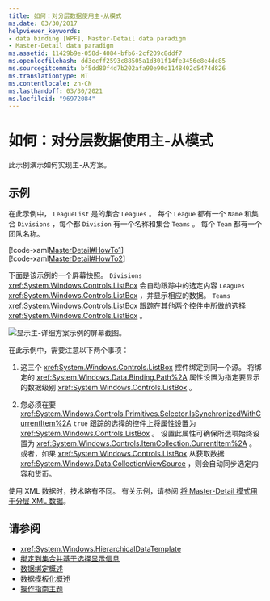 ```yaml
---
title: 如何：对分层数据使用主-从模式
ms.date: 03/30/2017
helpviewer_keywords:
- data binding [WPF], Master-Detail data paradigm
- Master-Detail data paradigm
ms.assetid: 11429b9e-058d-4084-bfb6-2cf209c8ddf7
ms.openlocfilehash: dd3ecff2593c88505a1d301f14fe3456e8e4dc85
ms.sourcegitcommit: bf5dd80f4d7b202afa90e90d1148402c5474d826
ms.translationtype: MT
ms.contentlocale: zh-CN
ms.lasthandoff: 03/30/2021
ms.locfileid: "96972084"
---
```

# <a name="how-to-use-the-master-detail-pattern-with-hierarchical-data"></a>如何：对分层数据使用主-从模式
此示例演示如何实现主-从方案。  
  
## <a name="example"></a>示例  
 在此示例中， `LeagueList` 是的集合 `Leagues` 。 每个 `League` 都有一个 `Name` 和集合 `Divisions` ，每个都 `Division` 有一个名称和集合 `Teams` 。 每个 `Team` 都有一个团队名称。  
  
 [!code-xaml[MasterDetail#HowTo1](~/samples/snippets/visualbasic/VS_Snippets_Wpf/MasterDetail/VisualBasic/Page1.xaml#howto1)]  
[!code-xaml[MasterDetail#HowTo2](~/samples/snippets/visualbasic/VS_Snippets_Wpf/MasterDetail/VisualBasic/Page1.xaml#howto2)]  
  
 下面是该示例的一个屏幕快照。 `Divisions` <xref:System.Windows.Controls.ListBox> 会自动跟踪中的选定内容 `Leagues` <xref:System.Windows.Controls.ListBox> ，并显示相应的数据。 `Teams` <xref:System.Windows.Controls.ListBox> 跟踪在其他两个控件中所做的选择 <xref:System.Windows.Controls.ListBox> 。  
  
 ![显示主&#45;详细方案示例的屏幕截图。](./media/how-to-use-the-master-detail-pattern-with-hierarchical-data/databinding-master-detail-scenario.png)  
  
 在此示例中，需要注意以下两个事项：  
  
1. 这三个 <xref:System.Windows.Controls.ListBox> 控件绑定到同一个源。 将绑定的 <xref:System.Windows.Data.Binding.Path%2A> 属性设置为指定要显示的数据级别 <xref:System.Windows.Controls.ListBox> 。  
  
2. 您必须在要 <xref:System.Windows.Controls.Primitives.Selector.IsSynchronizedWithCurrentItem%2A> `true` 跟踪的选择的控件上将属性设置为 <xref:System.Windows.Controls.ListBox> 。 设置此属性可确保所选项始终设置为 <xref:System.Windows.Controls.ItemCollection.CurrentItem%2A> 。 或者，如果 <xref:System.Windows.Controls.ListBox> 从获取数据 <xref:System.Windows.Data.CollectionViewSource> ，则会自动同步选定内容和货币。  
  
 使用 XML 数据时，技术略有不同。 有关示例，请参阅 [将 Master-Detail 模式用于分层 XML 数据](how-to-use-the-master-detail-pattern-with-hierarchical-xml-data.md)。  
  
## <a name="see-also"></a>请参阅

- <xref:System.Windows.HierarchicalDataTemplate>
- [绑定到集合并基于选择显示信息](how-to-bind-to-a-collection-and-display-information-based-on-selection.md)
- [数据绑定概述](/dotnet/desktop-wpf/data/data-binding-overview)
- [数据模板化概述](data-templating-overview.md)
- [操作指南主题](data-binding-how-to-topics.md)
